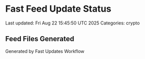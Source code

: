 # Fast Feed Update Status
Last updated: Fri Aug 22 15:45:50 UTC 2025
Categories: crypto

## Feed Files Generated

Generated by Fast Updates Workflow
